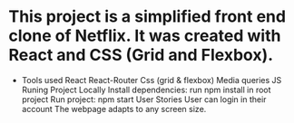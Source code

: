 
# This project is a simplified front end clone of Netflix. It was created with React and CSS (Grid and Flexbox).

- Tools used
React
React-Router
Css (grid & flexbox)
Media queries
JS
Runing Project Locally
Install dependencies: run npm install in root project
Run project: npm start
User Stories
User can login in their account
The webpage adapts to any screen size.
